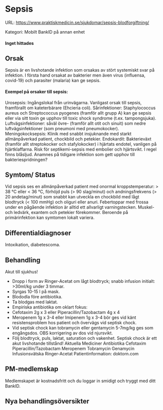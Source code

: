 # Sepsis

URL: https://www.praktiskmedicin.se/sjukdomar/sepsis-blodforgiftning/



Kategori: Mobilt BankID på annan enhet

#### Inget hittades

## Orsak

Sepsis är en livshotande infektion som orsakas av stört systemiskt svar på infektion. I första hand orsakat av bakterier men även virus (influensa, covid-19) och parasiter (malaria) kan ge sepsis.

#### Exempel på orsaker till sepsis:

Urosepsis: Ingångslokal från urinvägarna. Vanligast orsak till sepsis, framförallt om kateterbärare (Ehcieria coli).
Sårinfektioner: Staphylococcus aureus och Streptococcus pyogenes (framför allt grupp A) kan ge sepsis eller via sitt toxin ge upphov till toxic shock syndrome (t.ex. tampongsjuka).
Luftvägsinfektioner: såväl övre- (framför allt otit och sinuit) som nedre luftvägsinfektioner (som pneumoni med pneumokocker).
Meningokocksepsis: Klinik med snabbt insjuknande med starkt allmänpåverkad patient, chockbild och petekier.
Endokardit: Bakterieväxt (framför allt streptokocker och stafylokocker) i hjärtats endotel, vanligen på hjärtklaffarna. Risk för septikemi-sepsis med embolier och hjärtsvikt. I regel finns blåsljud. Anamnes på tidigare infektion som gett upphov till bakteriespridningen?

## Symtom/ Status

Vid sepsis ses en allmänpåverkad patient med onormal kroppstemperatur: > 38 °C eller < 36 °C, förhöjd puls (> 90 slag/minut) och andningsfrekvens (> 20 andetag/minut) som snabbt kan utveckla en chockbild med lågt blodtryck (< 100 mmHg) och oliguri eller anuri.
Febertoppar med frossa under en pågående infektion är alltid ett allvarligt varningstecken. Muskel- och ledvärk, exantem och petekier förekommer. Beroende på primärinfektion kan symtomen lokalt variera.

## Differentialdiagnoser

Intoxikation, diabetescoma.

## Behandling

Akut till sjukhus!
- Dropp i form av Ringer-Acetat om lågt blodtryck; snabb infusion initialt: >30ml/kg under 3 timmar.
- Syrgas 10-15 l på mask.
- Blododla före antibiotika.
- Ta blodgas med laktat.
- Empiriska antibiotika om oklart fokus:
- Cefotaxim 2g x 3 eller Piperacillin/Tazobactam 4g x 4
- Meropenem 1g x 3-4 eller Imipenem 1g x 3-4 bör ges vid känt resistensproblem hos patient och övervägs vid septisk chock.
- Vid septisk chock kan tobramycin eller gentamycin 5-7mg/kg ges som engångsdos. OBS korrigering av dos vid njursvikt.
- Följ blodtryck, puls, laktat, saturation och vakenhet.
Septisk chock är ett akut livshotande tillstånd!
Aktuella Mediciner
Antibiotika
Cefotaxim
Piperacillin/Tazobactam
Meropenem
Tobramycin
Genamycin
Infusionsvätska
Ringer-Acetat
Patientinformation: doktorn.com

## PM-medlemskap

Medlemskapet är kostnadsfritt och du loggar in smidigt och tryggt med ditt BankID.

## Nya behandlingsöversikter

